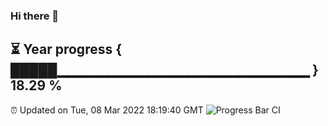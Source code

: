 ### Hi there 👋
⏳ Year progress { █████▁▁▁▁▁▁▁▁▁▁▁▁▁▁▁▁▁▁▁▁▁▁▁▁▁ } 18.29 %
---
⏰ Updated on Tue, 08 Mar 2022 18:19:40 GMT
![Progress Bar CI](https://github.com/liununu/liununu/workflows/Progress%20Bar%20CI/badge.svg)
